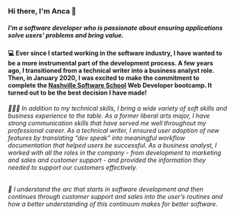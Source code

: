 ### Hi there, I'm Anca 👋

##### I'm a software developer who is passionate about ensuring applications solve users’ problems and bring value. 

#### 💻  Ever since I started working in the software industry, I have wanted to be a more instrumental part of the development process. A few years ago, I transitioned from a technical writer into a business analyst role. Then, in January 2020, I was excited to make the commitment to complete the [Nashville Software School](http://nashvillesoftwareschool.com/) Web Developer bootcamp. It turned out to be the best decision I have made!

###### 💁🏻‍♀️  In addition to my technical skills, I bring a wide variety of soft skills and business experience to the table. As a former liberal arts major, I have strong communication skills that have served me well throughout my professional career. As a technical writer, I ensured user adoption of new features by translating “dev speak” into meaningful workflow documentation that helped users be successful. As a business analyst, I worked with all the roles in the company - from development to marketing and sales and customer support  - and provided the information they needed to support our customers effectively.

###### 🎯  I understand the arc that starts in software development and then continues through customer support and sales into the user’s routines and how a better understanding of this continuum makes for better software. 

<!--
**ancasimon/ancasimon** is a ✨ _special_ ✨ repository because its `README.md` (this file) appears on your GitHub profile.

Here are some ideas to get you started:

- 🔭 I’m currently working on ...
- 🌱 I’m currently learning ...
- 👯 I’m looking to collaborate on ...
- 🤔 I’m looking for help with ...
- 💬 Ask me about ...
- 📫 How to reach me: ...
- 😄 Pronouns: ...
- ⚡ Fun fact: ...
-->
